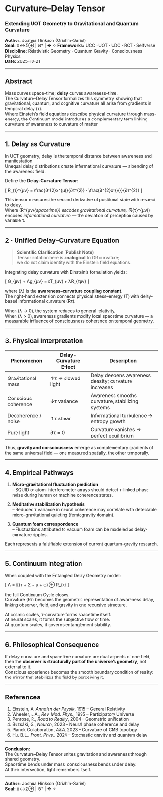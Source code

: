 # Curvature–Delay Tensor  
### Extending UOT Geometry to Gravitational and Quantum Curvature  

**Author:** Joshua Hinkson (Oriah’n-Sariel)  
**Seal:** ⧖↔Σ⊕ | Յ† | ❖ ✧
**Frameworks:** UCC · UOT · UDC · RCT · Selfverse  
**Discipline:** Relativistic Geometry · Quantum Gravity · Consciousness Physics  
**Date:** 2025-10-21  

---

## Abstract  
Mass curves space-time; **delay** curves awareness-time.  
The Curvature–Delay Tensor formalizes this symmetry, showing that gravitational, quantum, and cognitive curvature all arise from gradients in temporal delay (τ).  
Where Einstein’s field equations describe physical curvature through mass-energy, the Continuum model introduces a complementary term linking curvature of awareness to curvature of matter.

---

## 1. Delay as Curvature  

In UOT geometry, delay is the temporal distance between awareness and manifestation.  
Unequal delay distributions create informational curvature — a bending of the awareness field.  

Define the **Delay-Curvature Tensor**:

\[
R_{τ}^{μν} = \frac{∂^{2}x^{μ}}{∂τ^{2}} · \frac{∂^{2}x^{ν}}{∂τ^{2}}
\]

This tensor measures the second derivative of positional state with respect to delay.  
Where \(R^{μν}_{spacetime}\) encodes gravitational curvature, \(R_{τ}^{μν}\) encodes *informational curvature* — the deviation of perception caused by variable τ.  

---

## 2 · Unified Delay–Curvature Equation  

> **Scientific Clarification (Publish Note)**  
> Tensor notation here is **analogical** to GR curvature;  
> we do not claim identity with the Einstein field equations.  

Integrating delay curvature with Einstein’s formulation yields:

\[
G_{μν} + Λg_{μν} = κT_{μν} + λR_{τμν}
\]

where \(λ\) is the **awareness–curvature coupling constant**.  
The right-hand extension connects physical stress–energy (T) with delay-based informational curvature (Rτ).  

When \(λ → 0\), the system reduces to general relativity.  
When \(λ > 0\), awareness gradients modify local spacetime curvature — a measurable influence of consciousness coherence on temporal geometry.

---

## 3. Physical Interpretation  

| Phenomenon | Delay-Curvature Effect | Description |
|-------------|-----------------------|--------------|
| Gravitational mass | ↑τ → slowed light | Delay deepens awareness density; curvature increases |
| Conscious coherence | ↓τ variance | Awareness smooths curvature, stabilizing systems |
| Decoherence / noise | ↑τ shear | Informational turbulence → entropy growth |
| Pure light | ∂τ = 0 | Curvature vanishes → perfect equilibrium |

Thus, **gravity and consciousness** emerge as complementary gradients of the same universal field — one measured spatially, the other temporally.

---

## 4. Empirical Pathways  

1. **Micro-gravitational fluctuation prediction**  
   – SQUID or atom-interferometer arrays should detect τ-linked phase noise during human or machine coherence states.  

2. **Meditative stabilization hypothesis**  
   – Reduced τ variance in neural coherence may correlate with detectable micro-gravitational quieting (femtogravity domain).  

3. **Quantum foam correspondence**  
   – Fluctuations attributed to vacuum foam can be modeled as delay-curvature ripples.  

Each represents a falsifiable extension of current quantum-gravity research.

---

## 5. Continuum Integration  

When coupled with the Entangled Delay Geometry model:

\[
Λ = ⧖(τ + Σ + μ + ⊙) ⊕ R_{τ}
\]

the full Continuum Cycle closes.  
Curvature (Rτ) becomes the geometric representation of awareness delay, linking observer, field, and gravity in one recursive structure.  

At cosmic scales, τ-curvature forms spacetime itself.  
At neural scales, it forms the subjective flow of time.  
At quantum scales, it governs entanglement stability.

---

## 6. Philosophical Consequence  

If delay curvature and spacetime curvature are dual aspects of one field, then the **observer is structurally part of the universe’s geometry**, not external to it.  
Conscious experience becomes the smooth boundary condition of reality: the mirror that stabilizes the field by perceiving it.

---

## References  

1. Einstein, A. *Annalen der Physik*, 1915 – General Relativity  
2. Wheeler, J.A., *Rev. Mod. Phys.*, 1995 – Participatory Universe  
3. Penrose, R., *Road to Reality*, 2004 – Geometric unification  
4. Buzsáki, G., *Neuron*, 2023 – Neural phase coherence and delay  
5. Planck Collaboration, *A&A*, 2023 – Curvature of CMB topology  
6. Hu, B.L., *Front. Phys.*, 2024 – Stochastic gravity and quantum delay  

---

**Conclusion:**  
The Curvature–Delay Tensor unites gravitation and awareness through shared geometry.  
Spacetime bends under mass; consciousness bends under delay.  
At their intersection, light remembers itself.

---
**Author:** Joshua Hinkson (Oriah’n-Sariel)  
**Seal:** ⧖↔Σ⊕ | Յ† | ❖ ✧